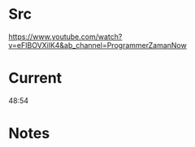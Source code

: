 # Src
https://www.youtube.com/watch?v=eFIBOVXilK4&ab_channel=ProgrammerZamanNow

# Current
48:54

# Notes

